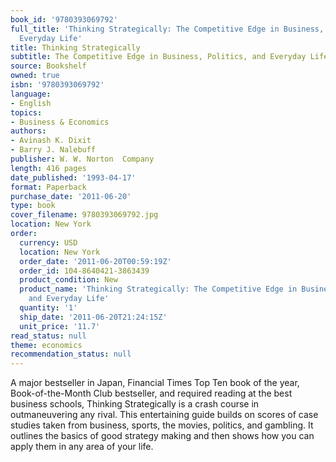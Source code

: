 ```yaml
---
book_id: '9780393069792'
full_title: 'Thinking Strategically: The Competitive Edge in Business, Politics, and
  Everyday Life'
title: Thinking Strategically
subtitle: The Competitive Edge in Business, Politics, and Everyday Life
source: Bookshelf
owned: true
isbn: '9780393069792'
language:
- English
topics:
- Business & Economics
authors:
- Avinash K. Dixit
- Barry J. Nalebuff
publisher: W. W. Norton  Company
length: 416 pages
date_published: '1993-04-17'
format: Paperback
purchase_date: '2011-06-20'
type: book
cover_filename: 9780393069792.jpg
location: New York
order:
  currency: USD
  location: New York
  order_date: '2011-06-20T00:59:19Z'
  order_id: 104-8640421-3863439
  product_condition: New
  product_name: 'Thinking Strategically: The Competitive Edge in Business, Politics,
    and Everyday Life'
  quantity: '1'
  ship_date: '2011-06-20T21:24:15Z'
  unit_price: '11.7'
read_status: null
theme: economics
recommendation_status: null
---
```

A major bestseller in Japan, Financial Times Top Ten book of the year, Book-of-the-Month Club bestseller, and required reading at the best business schools, Thinking Strategically is a crash course in outmaneuvering any rival. This entertaining guide builds on scores of case studies taken from business, sports, the movies, politics, and gambling. It outlines the basics of good strategy making and then shows how you can apply them in any area of your life.

